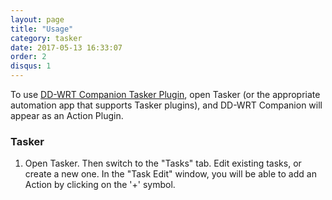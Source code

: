```yaml
---
layout: page
title: "Usage"
category: tasker
date: 2017-05-13 16:33:07
order: 2
disqus: 1
---
```


<script>
  (function (w,i,d,g,e,t,s) {w[d] = w[d]||[];t= i.createElement(g);
    t.async=1;t.src=e;s=i.getElementsByTagName(g)[0];s.parentNode.insertBefore(t, s);
  })(window, document, '_gscq','script','//widgets.getsitecontrol.com/59849/script.js');
</script>

<!-- Begin Cookie Consent plugin by Silktide - http://silktide.com/cookieconsent -->
<script type="text/javascript">
    window.cookieconsent_options = {"message":"This website uses cookies to ensure you get the best experience on our website","dismiss":"Got it!","learnMore":"More info","link":null,"theme":"dark-top"};
</script>

<script type="text/javascript" src="//s3.amazonaws.com/cc.silktide.com/cookieconsent.latest.min.js"></script>
<!-- End Cookie Consent plugin -->

To use <a href="https://play.google.com/store/apps/details?id=org.rm3l.ddwrt.tasker">DD-WRT Companion Tasker Plugin</a>, open Tasker (or the appropriate automation app that supports Tasker plugins), and DD-WRT Companion will appear as an Action Plugin.

### Tasker

1. Open Tasker. Then switch to the "Tasks" tab. Edit existing tasks, or create a new one. In the "Task Edit" window, you will be able to add an Action by clicking on the '+' symbol.


